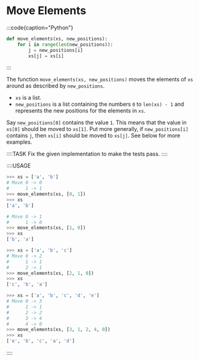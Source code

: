 # Move Elements

:::code{caption="Python"}

```python
def move_elements(xs, new_positions):
    for i in range(len(new_positions)):
        j = new_positions[i]
        xs[j] = xs[i]
```

:::

The function `move_elements(xs, new_positions)` moves the elements of `xs` around as described by `new_positions`.

* `xs` is a list.
* `new_positions` is a list containing the numbers `0` to `len(xs) - 1` and represents the new positions for the elements in `xs`.

Say `new_positions[0]` contains the value `1`.
This means that the value in `xs[0]` should be moved to `xs[1]`.
Put more generally, if `new_positions[i]` contains `j`, then `xs[i]` should be moved to `xs[j]`.
See below for more examples.

::::TASK
Fix the given implementation to make the tests pass.
::::

::::USAGE

```python
>>> xs = ['a', 'b']
# Move 0 -> 0
#      1 -> 1
>>> move_elements(xs, [0, 1])
>>> xs
['a', 'b']

# Move 0 -> 1
#      1 -> 0
>>> move_elements(xs, [1, 0])
>>> xs
['b', 'a']

>>> xs = ['a', 'b', 'c']
# Move 0 -> 2
#      1 -> 1
#      2 -> 1
>>> move_elements(xs, [2, 1, 0])
>>> xs
['c', 'b', 'a']

>>> xs = ['a', 'b', 'c', 'd', 'e']
# Move 0 -> 3
#      1 -> 1
#      2 -> 2
#      3 -> 4
#      4 -> 0
>>> move_elements(xs, [3, 1, 2, 4, 0])
>>> xs
['e', 'b', 'c', 'a', 'd']
```

::::
